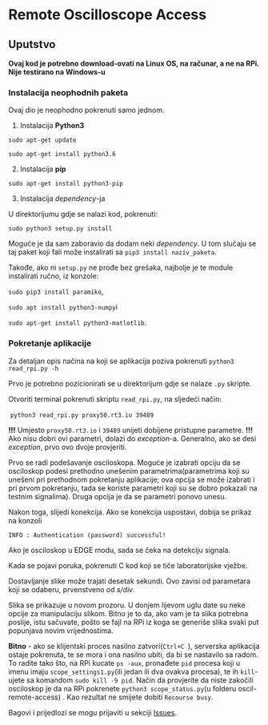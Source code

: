 # Remote Oscilloscope Access
## Uputstvo

**Ovaj kod je potrebno download-ovati na Linux OS, na računar, a ne na RPi. Nije testirano na Windows-u**

### Instalacija neophodnih paketa

Ovaj dio je neophodno pokrenuti samo jednom.

1. Instalacija **Python3**

`sudo apt-get update`

`sudo apt-get install python3.6`

2. Instalacija **pip**

`sudo apt-get install python3-pip`

3. Instalacija *dependency*-ja 

U direktorijumu gdje se nalazi kod, pokrenuti:

`sudo python3 setup.py install`

Moguće je da sam zaboravio da dodam neki *dependency*. U tom slučaju se taj paket koji fali može instalirati sa `pip3 install naziv_paketa`. 

Takođe, ako ni `setup.py` ne prođe bez grešaka, najbolje je te module instalirati ručno, iz konzole: 

`sudo pip3 install paramiko`, 

`sudo apt install python3-numpy`i 

`sudo apt-get install python3-matlotlib`. 

### Pokretanje aplikacije

Za detaljan opis načina na koji se aplikacija poziva pokrenuti `python3 read_rpi.py -h`

Prvo je potrebno pozicionirati se u direktorijum gdje se nalaze `.py` skripte.

Otvoriti terminal pokrenuti skriptu `read_rpi.py`, na sljedeći način:

​			`python3 read_rpi.py proxy50.rt3.io 39489`

**!!!** Umjesto `proxy50.rt3.io` i `39489` unijeti dobijene pristupne parametre. **!!!** Ako nisu dobri ovi parametri, dolazi do *exception*-a. Generalno, ako se desi *exception*, prvo ovo dvoje provjeriti.

Prvo se radi podešavanje osciloskopa. Moguće je izabrati opciju da se osciloskop podesi prethodno unešenim parametrima(parametrima koji su unešeni pri prethodnom pokretanju aplikacije; ova opcija se može izabrati i pri prvom pokretanju, tada se koriste parametri koji su se dobro pokazali na testnim signalima). Druga opcija je da se parametri ponovo unesu.

Nakon toga, slijedi konekcija. Ako se konekcija uspostavi, dobija se prikaz na konzoli 

`INFO : Authentication (password) successful!`

Ako je osciloskop u EDGE modu, sada se čeka na detekciju signala.

Kada se pojavi poruka, pokrenuti C kod koji se tiče laboratorijske vježbe.

Dostavljanje slike može trajati desetak sekundi. Ovo zavisi od parametara koji se odaberu, prvenstveno od *s/div*. 

Slika se prikazuje u novom prozoru. U donjem lijevom uglu date su neke opcije za manipulaciju slikom. Bitno je to da, ako vam je ta slika potrebna poslije, istu sačuvate, pošto se fajl na RPi iz koga se generiše slika svaki put popunjava novim vrijednostima.

**Bitno** - ako se klijentski proces nasilno zatvori(`Ctrl+C `), serverska aplikacija ostaje pokrenuta, te se mora i ona nasilno ubiti, da bi se nastavilo sa radom. To radite tako što, na RPi kucate `ps -aux`, pronađete `pid` procesa koji u imenu imaju `scope_settings1.py`(ili jedan ili dva ovakva procesa), te ih `kill`-ujete sa komandom `sudo kill -9 pid`. Način da provjerite da niste zakočili osciloskop je da na RPi pokrenete `python3 scope_status.py`(u folderu oscil-remote-access) . Kao rezultat ne smijete dobiti `Recourse busy`.

Bagovi i prijedlozi se mogu prijaviti u sekciji [Issues](https://github.com/smiljanic997/ikm-remote-osc/issues).
